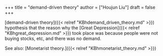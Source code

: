+++
title = "demand-driven theory"
author = ["Houjun Liu"]
draft = false
+++

[demand-driven theory]({{< relref "KBhdemand_driven_theory.md" >}}) hypothesis that the reason why the [Great Depression]({{< relref "KBhgreat_depression.md" >}}) took place was because people were not buying stocks, etc, and there was no demand.

See also: [Monetarist theory.]({{< relref "KBhmonetarist_theory.md" >}})